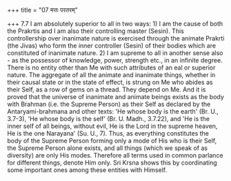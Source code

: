 +++
title = "07 मत्तः परतरम्"

+++
7.7 I am absolutely superior to all in two ways: 1) I am the cause of both the Prakrtis and I am also their controlling master (Sesin). This controllership over inanimate nature is exercised through the animate Prakrti (the Jivas) who form the inner controller (Sesin) of their bodies which are constituted of inanimate nature. 2) I am supreme to all in another sense also - as the possessor of knowledge, power, strength etc., in an infinite degree. There is no entity other than Me with such attributes of an eal or superior nature. The aggregate of all the animate and inanimate things, whether in their causal state or in the state of effect, is strung on Me who abides as their Self, as a row of gems on a thread. They depend on Me. And it is proved that the universe of inanimate and animate beings exists as the body with Brahman (i.e.
the Supreme Person) as their Self as declared by the Antaryami-brahmana and other texts: 'He whose body is the earth' (Br. U., 3.7-3), 'He whose body is the self' (Br. U. Madh., 3.7.22), and 'He is the inner self of all beings, without evil, He is the Lord in the supreme heaven, He is the one Narayana' (Su. U., 7). Thus, as everything constitutes the body of the Supreme Person forming only a mode of His who is their Self, the Supreme Person alone exists, and all things (which we speak of as diversity) are only His modes. Therefore all terms used in common parlance for different things, denote Him only. Sri Krsna shows this by coordinating some important ones among these entities with Himself.
